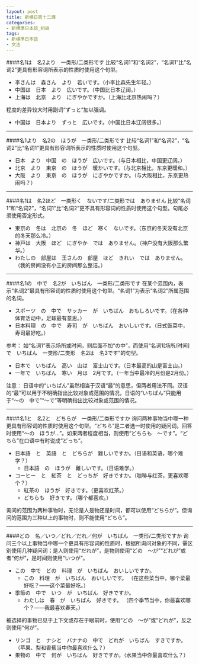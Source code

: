 ```yaml
---
layout: post
title: 新標日第十二課
categories:
- 新標準日本語_初級
tags:
- 新標準日本語
- 文法
---
```


####名1は　名2より　一类形/二类形です
比较“名词1”和“名词2”，“名词1”比“名词2”更具有形容词所表示的性质时使用这个句型。

* 李さんは　森さん　より　若いです。（小李比森先生年轻。）
* 中国は　日本　より　広いです。（中国比日本辽阔。）
* 上海は　北京　より　にぎやかですか。（上海比北京热闹吗？）

程度的差异较大时用副词“ずっと”加以强调。

* 中国は　日本より　ずっと　広いです。（中国比日本辽阔很多。）

---
####名1より　名2の　ほうが　一类形/二类形です
比较“名词1”和“名词2”，“名词2”比“名词1”更具有形容词所表示的性质时使用这个句型。

* 日本　より　中国　の　ほうが　広いです。（与日本相比，中国更辽阔。）
* 北京　より　東京　の　ほうが　暖かいです。（与北京相比，东京更暖和。）
* 大阪　より　東京　の　ほうが　にぎやかですか。（与大阪相比，东京更热闹吗？）

---
####名1は　名2ほど　一类形く　ないです/二类形では　ありません
比较“名词1”和“名词2”，“名词1”比“名词2”更不具有形容词的性质时使用这个句型。句尾必须使用否定形式。

* 東京の　冬は　北京の　冬　ほど　寒く　ないです。（东京的冬天没有北京的冬天那么冷。）
* 神戸は　大阪　ほど　にぎやか　では　ありません。（神户没有大阪那么繁华。）
* わたしの　部屋は　王さんの　部屋　ほど　きれい　では　ありません。（我的房间没有小王的房间那么整洁。）

---
####名1の　中で　名2が　いちばん　一类形/二类形です
在某个范围内，表示“名词2”最具有形容词的性质时使用这个句型。“名词1”为表示“名词2”所属范围的名词。

* スポーツ　の　中で　サッカー　が　いちばん　おもしろいです。（在各种体育活动中，足球最有意思。）
* 日本料理　の　中で　寿司　が　いちばん　おいしいです。（日式饭菜中，寿司最好吃。）

参考：
如“名词1”表示场所或时间，则后面不加“の中”，而使用“名词1[场所/时间]で　いちばん　一类形/二类形　名2は　名3です”的句型。

* 日本で　いちばん　高い　山は　富士山です。（日本最高的山是富士山。）
* 一年で　いちばん　寒い　月は　2月です。（一年当中最冷的月份是2月份。）

注意：
日语中的“いちばん”虽然相当于汉语“最”的意思，但两者用法不同。汉语的“最”可以用于不明确指出比较对象或范围的情况，日语的“いちばん”只能用于“～の　中で”“～で”等明确指出比较对象或范围的情况。

---
####名1と　名2と　どちらが　一类形/二类形ですか
询问两种事物当中哪一种更具有形容词的性质时使用这个句型。“どちら”是二者选一时使用的疑问词。回答时使用“～の　ほうが…”。如果两者程度相当，则使用“どちらも　～です”。“どちら”在口语中有时说成“どっち”。

* 日本語　と　英語　と　どちらが　難しいですか。（日语和英语，哪个难学？）
	* 日本語　の　ほうが　難しいです。（日语难学。）
* コーヒー　と　紅茶　と　どっちが　好きですか。（咖啡与红茶，更喜欢哪个？）
	* 紅茶の　ほうが　好きです。（更喜欢红茶。）
	* どちらも　好きです。（哪个都喜欢。）

询问的范围为两种事物时，无论是人是物还是时间，都可以使用“どちらが”。但询问的范围为三种以上的事物时，则不能使用“どちら”。

---
####どの　名／いつ／どれ／だれ／何が　いちばん　一类形/二类形ですか
询问三个以上事物当中哪一个更具有形容词的性质时，根据所询问对象的不同，需区别使用几种疑问词；是人则使用“だれが”，是物则使用“どの　～が”“どれが”或者“何が”，是时间则使用“いつが”。

* この　中で　どの　料理　が　いちばん　おいしいですか。
	* この　料理　が　いちばん　おいしいです。
（在这些菜当中，哪个菜最好吃？——这个菜最好吃。）
* 季節の　中で　いつ　が　いちばん　好きですか。
	* わたしは　春　が　いちばん　好きです。
（四个季节当中，你最喜欢哪个？——我最喜欢春天。）

被选择的事物已见于上下文或存在于眼前时，使用“どの　～が”或“どれが”，反之则使用“何が”。

* リンゴ　と　ナシと　バナナの　中で　どれが　いちばん　すきですか。（苹果、梨和香蕉当中你最喜欢什么？）
* 果物の　中で　何が　いちばん　好きですか。（水果当中你最喜欢什么？）